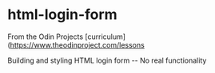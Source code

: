 # html-login-form
From the Odin Projects [curriculum] (https://www.theodinproject.com/lessons

Building and styling HTML login form -- No real functionality
